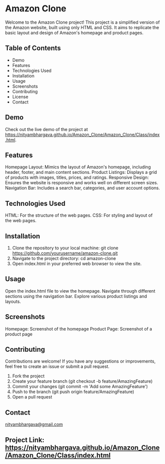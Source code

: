 # Amazon Clone
Welcome to the Amazon Clone project! This project is a simplified version of the Amazon website, built using only HTML and CSS. It aims to replicate the basic layout and design of Amazon's homepage and product pages.

## Table of Contents
- Demo
- Features
- Technologies Used
- Installation
- Usage
- Screenshots
- Contributing
- License
- Contact

## Demo
Check out the live demo of the project at https://nityambhargava.github.io/Amazon_Clone/Amazon_Clone/Class/index.html.

## Features
Homepage Layout: Mimics the layout of Amazon's homepage, including header, footer, and main content sections.
Product Listings: Displays a grid of products with images, titles, prices, and ratings.
Responsive Design: Ensures the website is responsive and works well on different screen sizes.
Navigation Bar: Includes a search bar, categories, and user account options.

## Technologies Used
HTML: For the structure of the web pages.
CSS: For styling and layout of the web pages.

## Installation
1. Clone the repository to your local machine:
   git clone https://github.com/yourusername/amazon-clone.git
2. Navigate to the project directory:
   cd amazon-clone
3. Open index.html in your preferred web browser to view the site.

## Usage
Open the index.html file to view the homepage.
Navigate through different sections using the navigation bar.
Explore various product listings and layouts.

## Screenshots
Homepage: Screenshot of the homepage
Product Page: Screenshot of a product page

## Contributing
Contributions are welcome! If you have any suggestions or improvements, feel free to create an issue or submit a pull request.

1. Fork the project
2. Create your feature branch (git checkout -b feature/AmazingFeature)
3. Commit your changes (git commit -m 'Add some AmazingFeature')
4. Push to the branch (git push origin feature/AmazingFeature)
5. Open a pull request


## Contact
nityambhargava@gmail.com

Project Link: https://nityambhargava.github.io/Amazon_Clone/Amazon_Clone/Class/index.html
---
